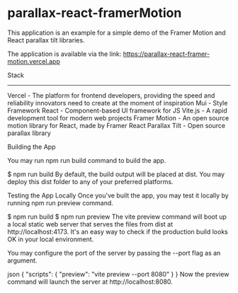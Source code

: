 # parallax-react-framerMotion

This application is an example for a simple demo of the Framer Motion and React parallax tilt libraries.

The application is available via the link: https://parallax-react-framer-motion.vercel.app

Stack
________________________________________________________________________________________________________________________
Vercel - The platform for frontend developers, providing the speed and reliability
innovators need to create at the moment of inspiration
Mui - Style Framework
React - Component-based UI framework for JS
Vite.js - A rapid development tool for modern web projects
Framer Motion - An open source motion library for React, made by Framer
React Parallax Tilt - Open source parallax library


Building the App

You may run npm run build command to build the app.

$ npm run build
By default, the build output will be placed at dist. You may deploy this dist folder to any of your preferred platforms.

Testing the App Locally
Once you've built the app, you may test it locally by running npm run preview command.

$ npm run build
$ npm run preview
The vite preview command will boot up a local static web server that serves the files from dist at http://localhost:4173.
It's an easy way to check if the production build looks OK in your local environment.

You may configure the port of the server by passing the --port flag as an argument.


json
{
"scripts": {
"preview": "vite preview --port 8080"
}
}
Now the preview command will launch the server at http://localhost:8080.